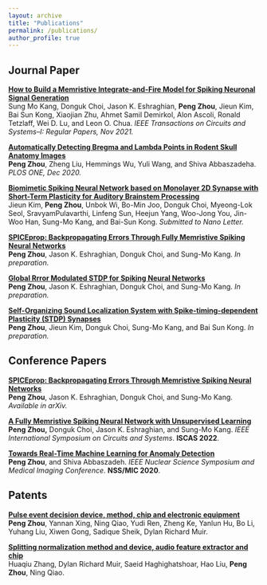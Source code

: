 ```yaml
---
layout: archive
title: "Publications"
permalink: /publications/
author_profile: true
---
```


## Journal Paper
<b>[How to Build a Memristive Integrate-and-Fire Model for Spiking Neuronal Signal Generation](https://ieeexplore.ieee.org/document/9618724)</b> <br> 
Sung Mo Kang, Donguk Choi, Jason K. Eshraghian, <b>Peng Zhou</b>, Jieun Kim, Bai Sun Kong, Xiaojian Zhu, Ahmet Samil Demirkol, Alon Ascoli, Ronald Tetzlaff, Wei D. Lu, and Leon O. Chua.
<i>IEEE Transactions on Circuits and Systems–I: Regular Papers, Nov 2021.</i>

<b>[Automatically Detecting Bregma and Lambda Points in Rodent Skull Anatomy Images](https://journals.plos.org/plosone/article?id=10.1371/journal.pone.0244378)</b> <br> 
<b>Peng Zhou</b>, Zheng Liu, Hemmings Wu, Yuli Wang, and Shiva Abbaszadeha.
<i>PLOS ONE, Dec 2020.</i>

<b>[Biomimetic Spiking Neural Network based on Monolayer 2D Synapse with Short-Term Plasticity for Auditory Brainstem Processing]()</b> <br> 
Jieun Kim, <b>Peng Zhou</b>, Unbok Wi, Bo-Min Joo, Donguk Choi, Myeong-Lok Seol, SravyamPulavarthi, Linfeng Sun, Heejun Yang, Woo-Jong You, Jin-Woo Han, Sung-Mo Kang, and Bai-Sun Kong.
<i>Submitted to Nano Letter.</i>

<b>[SPICEprop: Backpropagating Errors Through Fully Memristive Spiking Neural Networks]()</b> <br> 
<b>Peng Zhou</b>, Jason K. Eshraghian, Donguk Choi, and Sung-Mo Kang.
<i>In preparation.</i>

<b>[Global Rrror Modulated STDP for Spiking Neural Networks]()</b> <br> 
<b>Peng Zhou</b>, Jason K. Eshraghian, Donguk Choi, and Sung-Mo Kang.
<i>In preparation.</i>

<b>[Self-Organizing Sound Localization System with Spike-timing-dependent Plasticity (STDP) Synapses]()</b> <br> 
<b>Peng Zhou</b>, Jieun Kim, Donguk Choi, Sung-Mo Kang, and Bai Sun Kong.
<i>In preparation.</i>

## Conference Papers
<b>[SPICEprop: Backpropagating Errors Through Memristive Spiking Neural Networks](https://arxiv.org/abs/2203.01426)</b> <br> 
<b>Peng Zhou</b>, Jason K. Eshraghian, Donguk Choi, and Sung-Mo Kang.
<i>Available in arXiv.</i>

<b>[A Fully Memristive Spiking Neural Network with Unsupervised Learning](https://arxiv.org/abs/2203.01416)</b> <br> 
<b>Peng Zhou,</b> Donguk Choi, Jason K. Eshraghian, and Sung-Mo Kang.
<i> IEEE International Symposium on Circuits and Systems</i>. <b>ISCAS 2022</b>.

<b>[Towards Real-Time Machine Learning for Anomaly Detection](https://ieeexplore.ieee.org/abstract/document/9507937)</b> <br> 
<b>Peng Zhou</b>, and Shiva Abbaszadeh.
<i> IEEE Nuclear Science Symposium and Medical Imaging Conference</i>. <b>NSS/MIC 2020</b>.

## Patents
<b>[Pulse event decision device, method, chip and electronic equipment](https://patents.google.com/patent/CN113902106B/en?oq=CN113902106B)</b> <br> 
<b>Peng Zhou</b>, Yannan Xing, Ning Qiao, Yudi Ren, Zheng Ke, Yanlun Hu, Bo Li, Yuhang Liu, Xiwen Gong, Sadique Sheik, Dylan Richard Muir.

<b>[Splitting normalization method and device, audio feature extractor and chip](https://patents.google.com/patent/CN114093377A/en?oq=CN114093377A)</b> <br> 
Huaqiu Zhang, Dylan Richard Muir, Saeid Haghighatshoar, Hao Liu, <b>Peng Zhou</b>, Ning Qiao.
